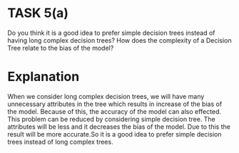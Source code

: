 # TASK 5(a)
Do you think it is a good idea to prefer simple decision trees instead of having long complex 
decision trees? How does the complexity of a Decision Tree relate to the bias of the model? 
# Explanation
When we consider long complex decision trees, we will have many unnecessary attributes in the 
tree which results in increase of the bias of the model. Because of this, the accuracy of the model can also 
effected. This problem can be reduced by considering simple decision tree. The attributes will be less and it 
decreases the bias of the model. Due to this the result will be more accurate.So it is a good idea to prefer 
simple decision trees instead of long complex trees.
